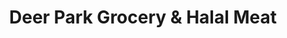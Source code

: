 ---
title: "Deer Park Grocery & Halal Meat"
url: /deer-park/deer-park-grocery-and-halal-meat/
shop: supermarket
---
